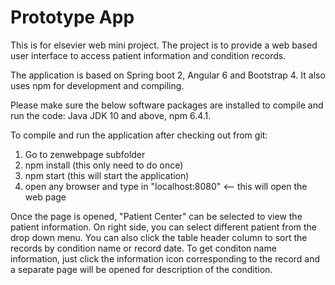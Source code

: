 # Prototype App
This is for elsevier web mini project. The project is to provide a web based user interface to access patient information 
and condition records. 

The application is based on Spring boot 2, Angular 6 and Bootstrap 4. It also uses npm for development and compiling.

Please make sure the below software packages are installed to compile and run the code: Java JDK 10 and above, npm 6.4.1.

To compile and run the application after checking out from git:

1. Go to zenwebpage subfolder
2. npm install (this only need to do once)
3. npm start  (this will start the application)
4. open any browser and type in "localhost:8080" <-- this will open the web page

Once the page is opened, "Patient Center" can be selected to view the patient information. On right side, you can select different 
patient from the drop down menu. You can also click the table header column to sort the records by condition name or record date.
To get conditon name information, just click the information icon corresponding to the record and a separate page will be opened 
for description of the condition.

